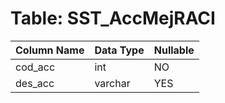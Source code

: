 # Table: SST_AccMejRACI

| Column Name | Data Type | Nullable |
|-------------|-----------|----------|
| cod_acc | int | NO |
| des_acc | varchar | YES |
